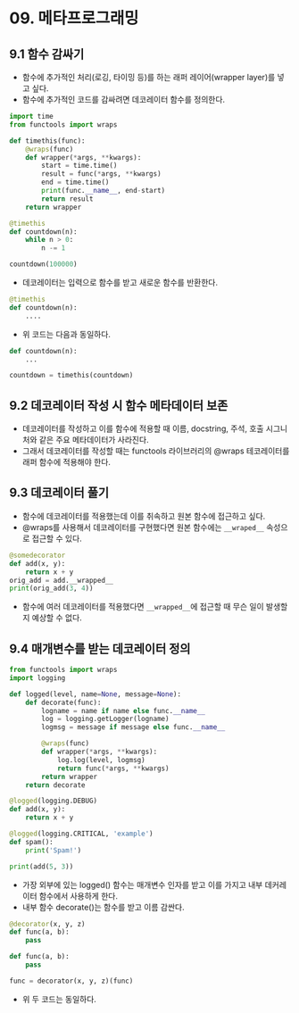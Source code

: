 # 09. 메타프로그래밍

## 9.1 함수 감싸기

* 함수에 추가적인 처리(로깅, 타이밍 등)를 하는 래퍼 레이어(wrapper layer)를 넣고 싶다.
* 함수에 추가적인 코드를 감싸려면 데코레이터 함수를 정의한다.

```py
import time
from functools import wraps

def timethis(func):
    @wraps(func)
    def wrapper(*args, **kwargs):
        start = time.time()
        result = func(*args, **kwargs)
        end = time.time()
        print(func.__name__, end-start)
        return result
    return wrapper

@timethis
def countdown(n):
    while n > 0:
        n -= 1

countdown(100000)
```

* 데코레이터는 입력으로 함수를 받고 새로운 함수를 반환한다.

```py
@timethis
def countdown(n):
    ....
```

* 위 코드는 다음과 동일하다.

```py
def countdown(n):
    ...

countdown = timethis(countdown)
```

## 9.2 데코레이터 작성 시 함수 메타데이터 보존

* 데코레이터를 작성하고 이를 함수에 적용할 때 이름, docstring, 주석, 호출 시그니처와 같은 주요 메타데이터가 사라진다.
* 그래서 데코레이터를 작성할 때는 functools 라이브러리의 @wraps 테코레이터를 래퍼 함수에 적용해야 한다.

## 9.3 데코레이터 풀기

* 함수에 데코레이터를 적용했는데 이를 취속하고 원본 함수에 접근하고 싶다.
* @wraps를 사용해서 데코레이터를 구현했다면 원본 함수에는 `__wraped__` 속성으로 접근할 수 있다.

```py
@somedecorator
def add(x, y):
    return x + y
orig_add = add.__wrapped__
print(orig_add(3, 4))
```

* 함수에 여러 데코레이터를 적용했다면 `__wrapped__`에 접근할 때 무슨 일이 발생할지 예상할 수 없다.

## 9.4 매개변수를 받는 데코레이터 정의

```py
from functools import wraps
import logging

def logged(level, name=None, message=None):
    def decorate(func):
        logname = name if name else func.__name__
        log = logging.getLogger(logname)
        logmsg = message if message else func.__name__

        @wraps(func)
        def wrapper(*args, **kwargs):
            log.log(level, logmsg)
            return func(*args, **kwargs)
        return wrapper
    return decorate

@logged(logging.DEBUG)
def add(x, y):
    return x + y

@logged(logging.CRITICAL, 'example')
def spam():
    print('Spam!')

print(add(5, 3))
```

* 가장 외부에 있는 logged() 함수는 매개변수 인자를 받고 이를 가지고 내부 데커레이터 함수에서 사용하게 한다.
* 내부 함수 decorate()는 함수를 받고 이름 감싼다.

```py
@decorator(x, y, z)
def func(a, b):
    pass
```

```py
def func(a, b):
    pass

func = decorator(x, y, z)(func)
```

* 위 두 코드는 동일하다.
